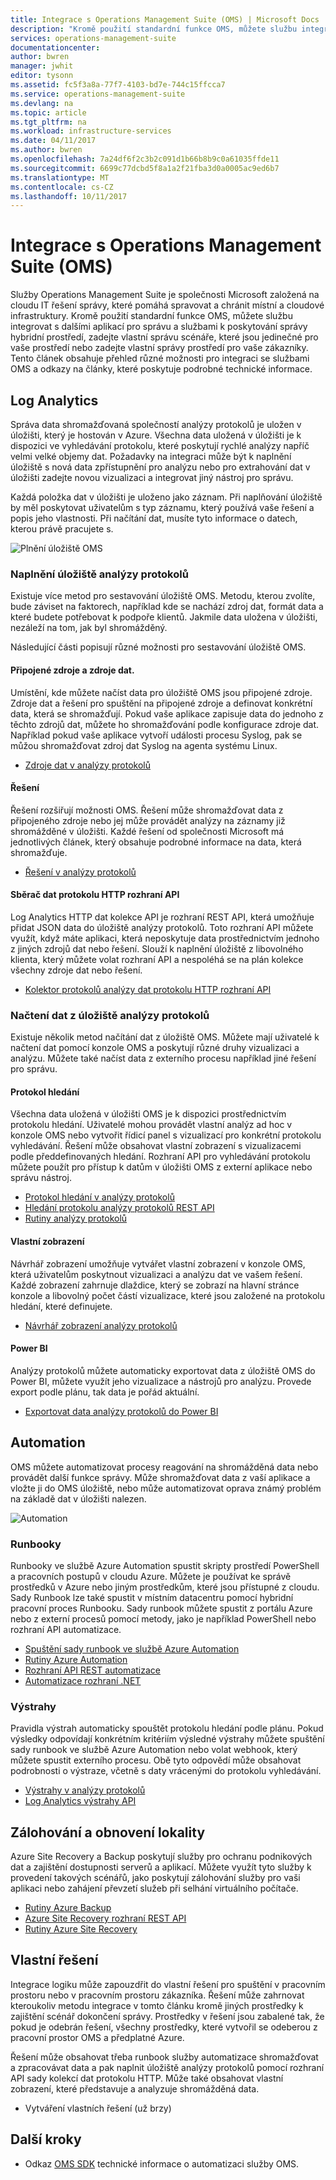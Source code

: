 ```yaml
---
title: Integrace s Operations Management Suite (OMS) | Microsoft Docs
description: "Kromě použití standardní funkce OMS, můžete službu integrovat s dalšími aplikací pro správu a službami k poskytování správy hybridní prostředí, zadejte vlastní správu scénáře, které jsou jedinečné pro vaše prostředí nebo zadejte vlastní správy prostředí pro vaše zákazníky.  Tento článek obsahuje přehled různé možnosti pro integraci s odkazy na články, které poskytuje podrobné technické informace a OMS."
services: operations-management-suite
documentationcenter: 
author: bwren
manager: jwhit
editor: tysonn
ms.assetid: fc5f3a8a-77f7-4103-bd7e-744c15ffcca7
ms.service: operations-management-suite
ms.devlang: na
ms.topic: article
ms.tgt_pltfrm: na
ms.workload: infrastructure-services
ms.date: 04/11/2017
ms.author: bwren
ms.openlocfilehash: 7a24df6f2c3b2c091d1b66b8b9c0a61035ffde11
ms.sourcegitcommit: 6699c77dcbd5f8a1a2f21fba3d0a0005ac9ed6b7
ms.translationtype: MT
ms.contentlocale: cs-CZ
ms.lasthandoff: 10/11/2017
---
```

# <a name="integrating-with-operations-management-suite-oms"></a>Integrace s Operations Management Suite (OMS)
Služby Operations Management Suite je společnosti Microsoft založená na cloudu IT řešení správy, které pomáhá spravovat a chránit místní a cloudové infrastruktury.  Kromě použití standardní funkce OMS, můžete službu integrovat s dalšími aplikací pro správu a službami k poskytování správy hybridní prostředí, zadejte vlastní správu scénáře, které jsou jedinečné pro vaše prostředí nebo zadejte vlastní správy prostředí pro vaše zákazníky.  Tento článek obsahuje přehled různé možnosti pro integraci se službami OMS a odkazy na články, které poskytuje podrobné technické informace. 

## <a name="log-analytics"></a>Log Analytics
Správa data shromažďovaná společností analýzy protokolů je uložen v úložišti, který je hostován v Azure.  Všechna data uložená v úložišti je k dispozici ve vyhledávání protokolu, které poskytují rychlé analýzy napříč velmi velké objemy dat.  Požadavky na integraci může být k naplnění úložiště s nová data zpřístupnění pro analýzu nebo pro extrahování dat v úložišti zadejte novou vizualizaci a integrovat jiný nástroj pro správu.

Každá položka dat v úložišti je uloženo jako záznam.  Při naplňování úložiště by měl poskytovat uživatelům s typ záznamu, který používá vaše řešení a popis jeho vlastnosti.  Při načítání dat, musíte tyto informace o datech, kterou právě pracujete s.

![Plnění úložiště OMS](media/operations-management-suite-integration/repository.png)

### <a name="populate-the-log-analytics-repository"></a>Naplnění úložiště analýzy protokolů
Existuje více metod pro sestavování úložiště OMS.  Metodu, kterou zvolíte, bude záviset na faktorech, například kde se nachází zdroj dat, formát data a které budete potřebovat k podpoře klientů.  Jakmile data uložena v úložišti, nezáleží na tom, jak byl shromážděný.

Následující části popisují různé možnosti pro sestavování úložiště OMS.

#### <a name="connected-sources-and-data-sources"></a>Připojené zdroje a zdroje dat.
Umístění, kde můžete načíst data pro úložiště OMS jsou připojené zdroje.  Zdroje dat a řešení pro spuštění na připojené zdroje a definovat konkrétní data, která se shromažďují.  Pokud vaše aplikace zapisuje data do jednoho z těchto zdrojů dat, můžete ho shromažďování podle konfigurace zdroje dat.  Například pokud vaše aplikace vytvoří události procesu Syslog, pak se můžou shromažďovat zdroj dat Syslog na agenta systému Linux.

* [Zdroje dat v analýzy protokolů](../log-analytics/log-analytics-data-sources.md)

#### <a name="solutions"></a>Řešení
Řešení rozšiřují možnosti OMS.  Řešení může shromažďovat data z připojeného zdroje nebo jej může provádět analýzy na záznamy již shromážděné v úložišti.  Každé řešení od společnosti Microsoft má jednotlivých článek, který obsahuje podrobné informace na data, která shromažďuje.

* [Řešení v analýzy protokolů](../log-analytics/log-analytics-add-solutions.md)

#### <a name="http-data-collector-api"></a>Sběrač dat protokolu HTTP rozhraní API
Log Analytics HTTP dat kolekce API je rozhraní REST API, která umožňuje přidat JSON data do úložiště analýzy protokolů.  Toto rozhraní API můžete využít, když máte aplikaci, která neposkytuje data prostřednictvím jednoho z jiných zdrojů dat nebo řešení.  Slouží k naplnění úložiště z libovolného klienta, který můžete volat rozhraní API a nespoléhá se na plán kolekce všechny zdroje dat nebo řešení.

* [Kolektor protokolů analýzy dat protokolu HTTP rozhraní API](../log-analytics/log-analytics-data-collector-api.md)

### <a name="retrieve-data-from-the-log-analytics-repository"></a>Načtení dat z úložiště analýzy protokolů
Existuje několik metod načítání dat z úložiště OMS.  Můžete mají uživatelé k načtení dat pomocí konzole OMS a poskytují různé druhy vizualizaci a analýzu.  Můžete také načíst data z externího procesu například jiné řešení pro správu.

#### <a name="log-searches"></a>Protokol hledání
Všechna data uložená v úložišti OMS je k dispozici prostřednictvím protokolu hledání.  Uživatelé mohou provádět vlastní analýz ad hoc v konzole OMS nebo vytvořit řídicí panel s vizualizací pro konkrétní protokolu vyhledávání.  Řešení může obsahovat vlastní zobrazení s vizualizacemi podle předdefinovaných hledání.  Rozhraní API pro vyhledávání protokolu můžete použít pro přístup k datům v úložišti OMS z externí aplikace nebo správu nástroj.  

* [Protokol hledání v analýzy protokolů](../log-analytics/log-analytics-log-searches.md)
* [Hledání protokolu analýzy protokolů REST API](../log-analytics/log-analytics-log-search-api.md)
* [Rutiny analýzy protokolů](https://msdn.microsoft.com/library/mt188224.aspx)

#### <a name="custom-views"></a>Vlastní zobrazení
Návrhář zobrazení umožňuje vytvářet vlastní zobrazení v konzole OMS, která uživatelům poskytnout vizualizaci a analýzu dat ve vašem řešení.  Každé zobrazení zahrnuje dlaždice, který se zobrazí na hlavní stránce konzole a libovolný počet částí vizualizace, které jsou založené na protokolu hledání, které definujete.

* [Návrhář zobrazení analýzy protokolů](../log-analytics/log-analytics-view-designer.md)

#### <a name="power-bi"></a>Power BI
Analýzy protokolů můžete automaticky exportovat data z úložiště OMS do Power BI, můžete využít jeho vizualizace a nástrojů pro analýzu.  Provede export podle plánu, tak data je pořád aktuální. 

* [Exportovat data analýzy protokolů do Power BI](../log-analytics/log-analytics-powerbi.md)

## <a name="automation"></a>Automation
OMS můžete automatizovat procesy reagování na shromážděná data nebo provádět další funkce správy.  Může shromažďovat data z vaší aplikace a vložte ji do OMS úložiště, nebo může automatizovat oprava známý problém na základě dat v úložišti nalezen. 

![Automation](media/operations-management-suite-integration/automate.png)

### <a name="runbooks"></a>Runbooky
Runbooky ve službě Azure Automation spustit skripty prostředí PowerShell a pracovních postupů v cloudu Azure.  Můžete je používat ke správě prostředků v Azure nebo jiným prostředkům, které jsou přístupné z cloudu.  Sady Runbook lze také spustit v místním datacentru pomocí hybridní pracovní proces Runbooku.  Sady runbook můžete spustit z portálu Azure nebo z externí procesů pomocí metody, jako je například PowerShell nebo rozhraní API automatizace.

* [Spuštění sady runbook ve službě Azure Automation](../automation/automation-starting-a-runbook.md)
* [Rutiny Azure Automation](https://msdn.microsoft.com/library/dn690262.aspx)
* [Rozhraní API REST automatizace](https://msdn.microsoft.com/library/mt662285.aspx)
* [Automatizace rozhraní .NET](https://msdn.microsoft.com//library/mt465763.aspx)

### <a name="alerts"></a>Výstrahy
Pravidla výstrah automaticky spouštět protokolu hledání podle plánu.  Pokud výsledky odpovídají konkrétním kritériím výsledné výstrahy můžete spuštění sady runbook ve službě Azure Automation nebo volat webhook, který můžete spustit externího procesu.  Obě tyto odpovědí může obsahovat podrobnosti o výstraze, včetně s daty vrácenými do protokolu vyhledávání.

* [Výstrahy v analýzy protokolů](../log-analytics/log-analytics-alerts.md)
* [Log Analytics výstrahy API](../log-analytics/log-analytics-api-alerts.md)

## <a name="backup-and-site-recovery"></a>Zálohování a obnovení lokality
Azure Site Recovery a Backup poskytují služby pro ochranu podnikových dat a zajištění dostupnosti serverů a aplikací.  Můžete využít tyto služby k provedení takových scénářů, jako poskytují zálohování služby pro vaši aplikaci nebo zahájení převzetí služeb při selhání virtuálního počítače.

* [Rutiny Azure Backup](https://msdn.microsoft.com/library/mt619253.aspx)
* [Azure Site Recovery rozhraní REST API](https://msdn.microsoft.com/library/azure/mt750497.aspx)
* [Rutiny Azure Site Recovery](https://msdn.microsoft.com/library/mt637930.aspx)

## <a name="custom-solutions"></a>Vlastní řešení
Integrace logiku může zapouzdřit do vlastní řešení pro spuštění v pracovním prostoru nebo v pracovním prostoru zákazníka.  Řešení může zahrnovat kteroukoliv metodu integrace v tomto článku kromě jiných prostředky k zajištění scénář dokončení správy.  Prostředky v řešení jsou zabalené tak, že pokud je odebrán řešení, všechny prostředky, které vytvořil se odeberou z pracovní prostor OMS a předplatné Azure.

Řešení může obsahovat třeba runbook služby automatizace shromažďovat a zpracovávat data a pak naplnit úložiště analýzy protokolů pomocí rozhraní API sady kolekcí dat protokolu HTTP.  Může také obsahovat vlastní zobrazení, které představuje a analyzuje shromážděná data.  

* Vytváření vlastních řešení (už brzy)    

## <a name="next-steps"></a>Další kroky
* Odkaz [OMS SDK](operations-management-suite-sdk.md) technické informace o automatizaci služby OMS.  

